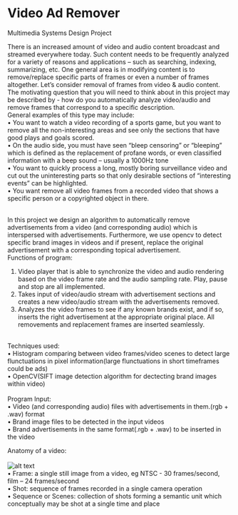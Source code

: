 # Video Ad Remover
Multimedia Systems Design Project


There is an increased amount of video and audio content broadcast and streamed everywhere today. Such content needs to be frequently analyzed for a variety of reasons and applications – such as searching, indexing, summarizing, etc. One general area is in modifying content is to remove/replace specific parts of frames or even a number of frames altogether. Let’s consider removal of frames from video & audio content. The motivating question that you will need to think about in this project may be described by - how do you automatically analyze video/audio and remove frames that correspond to a specific description. </br>
General examples of this type may include: </br>
• You want to watch a video recording of a sports game, but you want to remove all the non-interesting areas and see only the sections that have good plays and goals scored.</br>
• On the audio side, you must have seen “bleep censoring” or “bleeping” which is defined as the replacement of profane words, or even classified information with a beep sound – usually a 1000Hz tone</br>
• You want to quickly process a long, mostly boring surveillance video and cut out the uninteresting parts so that only desirable sections of “interesting events” can be highlighted.</br>
• You want remove all video frames from a recorded video that shows a specific person or a copyrighted object in there.</br></br>

In this project we design an algorithm to automatically remove advertisements from a video (and corresponding audio) which is interspersed with advertisements. Furthermore, we use opencv to detect specific brand images in videos and if present, replace the original advertisement with a corresponding topical advertisement.</br>
Functions of program:</br>
1. Video player that is able to synchronize the video and audio rendering based on the video frame rate and the audio sampling rate. Play, pause and stop are all implemented.</br>
2. Takes input of video/audio stream with advertisement sections and creates a new video/audio stream with the advertisements removed.</br>
3. Analyzes the video frames to see if any known brands exist, and if so, inserts the right advertisement at the appropriate original place. All removements and replacement frames are inserted seamlessly.</br></br>

Techniques used:</br>
• Histogram comparing between video frames/video scenes to detect large flunctuations in pixel information(large flunctuations in short timeframes could be ads)</br>
• OpenCV(SIFT image detection algorithm for dectecting brand images within video)</br></br>
Program Input: </br>
• Video (and corresponding audio) files with advertisements in them.(rgb + .wav) format</br>
• Brand image files to be detected in the input videos</br>
• Brand advertisements in the same format(.rgb + .wav) to be inserted in the video</br>

Anatomy of a video:</br>
</br>![alt text](https://raw.githubusercontent.com/samuel40791765/VideoAdRemover/master/projectimages/pic.png) </br>
• Frame: a single still image from a video, eg NTSC - 30 frames/second, film – 24 frames/second</br>
• Shot: sequence of frames recorded in a single camera operation</br>
• Sequence or Scenes: collection of shots forming a semantic unit which conceptually may be shot at a single time and place</br>





